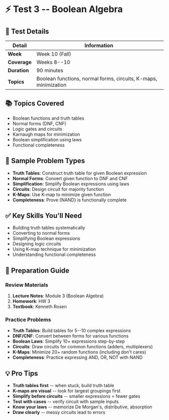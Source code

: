 # ⚡ Test 3 -- Boolean Algebra

## 📅 Test Details

| Detail | Information |
|--------|-------------|
| **Week** | Week 10 (Fall) |
| **Coverage** | Weeks 8--10 |
| **Duration** | 90 minutes |
| **Topics** | Boolean functions, normal forms, circuits, K-maps, minimization |

## 📚 Topics Covered

- Boolean functions and truth tables
- Normal forms (DNF, CNF)
- Logic gates and circuits
- Karnaugh maps for minimization
- Boolean simplification using laws
- Functional completeness

## 🎯 Sample Problem Types

- **Truth Tables**: Construct truth table for given Boolean expression
- **Normal Forms**: Convert given function to DNF and CNF
- **Simplification**: Simplify Boolean expressions using laws
- **Circuits**: Design circuit for majority function
- **K-Maps**: Use K-map to minimize given function
- **Completeness**: Prove {NAND} is functionally complete

## ✅ Key Skills You'll Need

- Building truth tables systematically
- Converting to normal forms
- Simplifying Boolean expressions
- Designing logic circuits
- Using K-map technique for minimization
- Understanding functional completeness

## 📖 Preparation Guide

### Review Materials

1. **Lecture Notes**: Module 3 (Boolean Algebra)
2. **Homework**: HW 3
3. **Textbook**: Kenneth Rosen

### Practice Problems

- **Truth Tables**: Build tables for 5--10 complex expressions
- **DNF/CNF**: Convert between forms for various functions
- **Boolean Laws**: Simplify 10+ expressions step-by-step
- **Circuits**: Draw circuits for common functions (adders, multiplexers)
- **K-Maps**: Minimize 20+ random functions (including don't cares)
- **Completeness**: Practice expressing AND, OR, NOT with NAND

## 💡 Pro Tips

- **Truth tables first** -- when stuck, build truth table
- **K-maps are visual** -- look for largest groupings first
- **Simplify before circuits** -- smaller expressions = fewer gates
- **Test with cases** -- verify circuit with sample inputs
- **Know your laws** -- memorize De Morgan's, distributive, absorption
- **Draw clearly** -- messy circuits lead to errors
